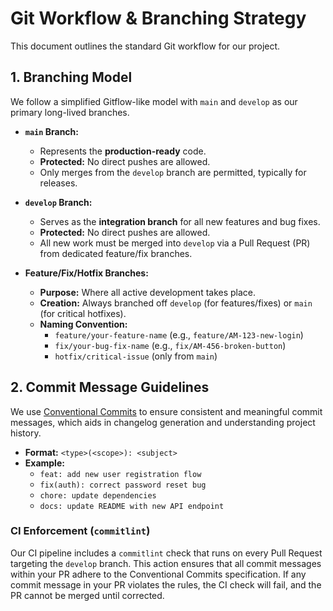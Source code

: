 # Git Workflow & Branching Strategy

This document outlines the standard Git workflow for our project.

## 1. Branching Model

We follow a simplified Gitflow-like model with `main` and `develop` as our primary long-lived branches.

*   **`main` Branch:**
    *   Represents the **production-ready** code.
    *   **Protected:** No direct pushes are allowed.
    *   Only merges from the `develop` branch are permitted, typically for releases.

*   **`develop` Branch:**
    *   Serves as the **integration branch** for all new features and bug fixes.
    *   **Protected:** No direct pushes are allowed.
    *   All new work must be merged into `develop` via a Pull Request (PR) from dedicated feature/fix branches.

*   **Feature/Fix/Hotfix Branches:**
    *   **Purpose:** Where all active development takes place.
    *   **Creation:** Always branched off `develop` (for features/fixes) or `main` (for critical hotfixes).
    *   **Naming Convention:**
        *   `feature/your-feature-name` (e.g., `feature/AM-123-new-login`)
        *   `fix/your-bug-fix-name` (e.g., `fix/AM-456-broken-button`)
        *   `hotfix/critical-issue` (only from `main`)

## 2. Commit Message Guidelines

We use [Conventional Commits](https://www.conventionalcommits.org/en/v1.0.0/) to ensure consistent and meaningful commit messages, which aids in changelog generation and understanding project history.

*   **Format:** `<type>(<scope>): <subject>`
*   **Example:**
    *   `feat: add new user registration flow`
    *   `fix(auth): correct password reset bug`
    *   `chore: update dependencies`
    *   `docs: update README with new API endpoint`

### CI Enforcement (`commitlint`)

Our CI pipeline includes a `commitlint` check that runs on every Pull Request targeting the `develop` branch.
This action ensures that all commit messages within your PR adhere to the Conventional Commits specification.
If any commit message in your PR violates the rules, the CI check will fail, and the PR cannot be merged until corrected.